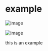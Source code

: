# example

![image](https://user-images.githubusercontent.com/83624183/117092088-7d6d4480-ad1a-11eb-8c02-12b9a3c114fa.png)


![image](https://user-images.githubusercontent.com/83624183/117092092-7e05db00-ad1a-11eb-8266-60db70cbf095.png)


this is an example
